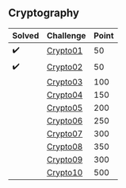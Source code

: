 ## Cryptography

| Solved | Challenge | Point |
| --- | --- | --- |
| :heavy_check_mark: | [Crypto01](./Crypto01) | 50 |
| :heavy_check_mark: | [Crypto02](./Crypto02) | 50 |
| | [Crypto03](./Crypto03) | 100 |
| | [Crypto04](./Crypto04) | 150 |
| | [Crypto05](./Crypto05) | 200 |
| | [Crypto06](./Crypto06) | 250 |
| | [Crypto07](./Crypto07) | 300 |
| | [Crypto08](./Crypto08) | 350 |
| | [Crypto09](./Crypto09) | 300 |
| | [Crypto10](./Crypto10) | 500 |
